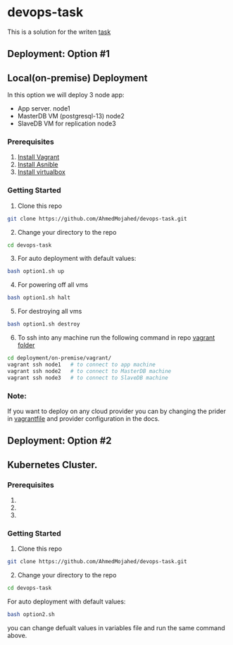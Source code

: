 # devops-task
This is a solution for the writen [task](/InfrastructureTestAssignment.pdf)

## Deployment: Option #1

## Local(on-premise) Deployment

In this option we will deploy 3 node app:
- App server. node1
- MasterDB VM (postgresql-13) node2
- SlaveDB VM for replication node3

### Prerequisites
1. [Install Vagrant](https://www.vagrantup.com/downloads)
2. [Install Asnible](https://docs.ansible.com/ansible/latest/installation_guide/intro_installation.html)
3. [Install virtualbox](https://www.virtualbox.org/wiki/Downloads)

### Getting Started

1. Clone this repo
```bash
git clone https://github.com/AhmedMojahed/devops-task.git
```
2. Change your directory to the repo
```bash
cd devops-task
```
3. For auto deployment with default values:
```bash
bash option1.sh up
```
4. For powering off all vms
```bash
bash option1.sh halt
```
5. For destroying all vms
```bash
bash option1.sh destroy
```
6. To ssh into any machine run the following command in repo [vagrant folder](/deployment/on-premise/vagrant/)
```bash
cd deployment/on-premise/vagrant/
vagrant ssh node1   # to connect to app machine
vagrant ssh node2   # to connect to MasterDB machine
vagrant ssh node3   # to connect to SlaveDB machine
```

### Note:
If you want to deploy on any cloud provider you can by changing the prider in [vagrantfile](/deployment/on-premise/vagrant/Vagrantfile) and provider configuration in the docs.

## Deployment: Option #2

## Kubernetes Cluster.

### Prerequisites
1.
2.
3.

### Getting Started

1. Clone this repo
```bash
git clone https://github.com/AhmedMojahed/devops-task.git
```
2. Change your directory to the repo
```bash
cd devops-task
```
For auto deployment with default values:
```bash
bash option2.sh
```
you can change defualt values in variables file and run the same command above. 


